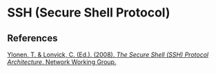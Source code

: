 # SSH (Secure Shell Protocol)
## References
[Ylonen, T. & Lonvick, C. (Ed.). (2008). *The Secure Shell (SSH) Protocol Architecture*. Network Working Group.](https://datatracker.ietf.org/doc/html/rfc4251)